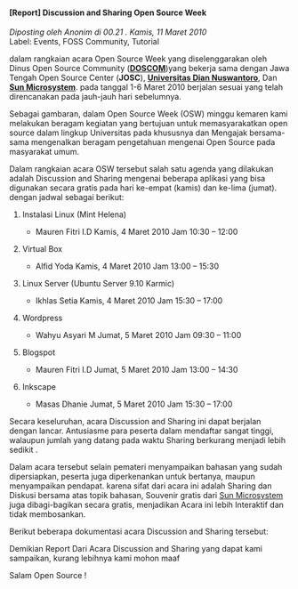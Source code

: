 #### [Report] Discussion and Sharing Open Source Week
_Diposting oleh Anonim di 00.21 . Kamis, 11 Maret 2010_
<br>
Label: Events, FOSS Community, Tutorial

dalam rangkaian acara Open Source Week yang diselenggarakan oleh Dinus Open Source Community (**[DOSCOM](http://doscom.org/)**)yang bekerja sama dengan Jawa Tengah Open Source Center (**JOSC**), **[Universitas Dian Nuswantoro](http://dinus.ac.id/)**, Dan **[Sun Microsystem](http://osum.sun.com/group/udinus)**. pada tanggal 1-6 Maret 2010 berjalan sesuai yang telah direncanakan pada jauh-jauh hari sebelumnya.

Sebagai gambaran, dalam Open Source Week (OSW) minggu kemaren kami melakukan beragam kegiatan yang bertujuan untuk memasyarakatkan open source dalam lingkup Universitas pada khususnya dan Mengajak bersama-sama mengenalkan beragam pengetahuan mengenai Open Source pada masyarakat umum.

Dalam rangkaian acara OSW tersebut salah satu agenda yang dilakukan adalah Discussion and Sharing mengenai beberapa aplikasi yang bisa digunakan secara gratis pada hari ke-empat (kamis) dan ke-lima (jumat). dengan jadwal sebagai berikut:

 1. Instalasi Linux (Mint Helena)
     + Mauren Fitri I.D
     Kamis, 4 Maret 2010 Jam 10:30 – 12:00

2. Virtual Box
    + Alfid Yoda
    Kamis, 4 Maret 2010 Jam 13:00 – 15:30

3.  Linux Server (Ubuntu Server 9.10 Karmic)
    + Ikhlas Setia
    Kamis, 4 Maret 2010 Jam 15:30 – 17:00


4.  Wordpress
    + Wahyu Asyari M
    Jumat, 5 Maret 2010 Jam 09:30 – 11:00

5.  Blogspot
    + Mauren Fitri I.D
    Jumat, 5 Maret 2010 Jam 13:00 – 14:30

6.  Inkscape
    + Masas Dhanie
    Jumat, 5 Maret 2010 Jam 15:30 – 17:00

Secara keseluruhan, acara Discussion and Sharing ini dapat berjalan dengan lancar. Antusiasme para peserta dalam mendaftar sangat tinggi, walaupun jumlah yang datang pada waktu Sharing berkurang menjadi lebih sedikit .

Dalam acara tersebut selain pemateri menyampaikan bahasan yang sudah dipersiapkan, peserta juga diperkenankan untuk bertanya, maupun menyampaikan pendapat. karena sifat dari acara ini adalah Sharing dan Diskusi bersama atas topik bahasan, Souvenir gratis dari [Sun Microsystem](http://sun.com/) juga dibagi-bagikan secara gratis, menjadikan Acara ini lebih Interaktif dan tidak membosankan.

Berikut beberapa dokumentasi acara Discussion and Sharing tersebut:

Demikian Report Dari Acara Discussion and Sharing yang dapat kami sampaikan, kurang lebihnya kami mohon maaf

Salam Open Source ! 